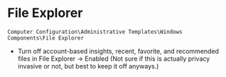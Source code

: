 # File Explorer

`Computer Configuration\Administrative Templates\Windows Components\File Explorer`

- Turn off account-based insights, recent, favorite, and recommended files in File Explorer -> Enabled (Not sure if this is actually privacy invasive or not, but best to keep it off anyways.)
